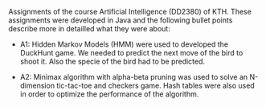 Assignments of the course Artificial Intelligence (DD2380) of KTH. These assignments were developed in Java and the following bullet points describe more in detailled what they were about: 

- A1: Hidden Markov Models (HMM) were used to developed the DuckHunt game. We needed to predict the next move of the bird to shoot it. Also the specie of the bird had to be predicted.

- A2: Minimax algorithm with alpha-beta pruning was used to solve an N-dimension tic-tac-toe and checkers game. Hash tables were also used in order to optimize the performance of the algorithm.
